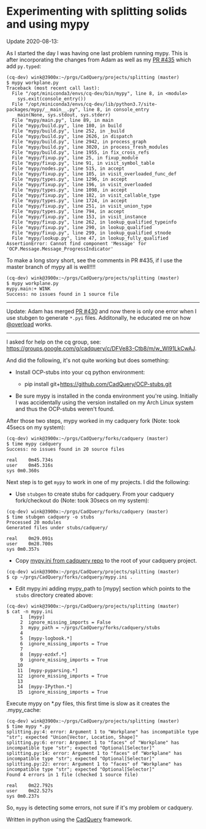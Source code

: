 # Experimenting with splitting solids and using mypy

Update 2020-08-13:

As I started the day I was having one last problem running mypy. This is after incorporating
the changes from Adam as well as my [PR #435](https://github.com/CadQuery/cadquery/pull/435) which
add `py.typed`:
```
(cq-dev) wink@3900x:~/prgs/CadQuery/projects/splitting (master)
$ mypy workplane.py 
Traceback (most recent call last):
  File "/opt/miniconda3/envs/cq-dev/bin/mypy", line 8, in <module>
    sys.exit(console_entry())
  File "/opt/miniconda3/envs/cq-dev/lib/python3.7/site-packages/mypy/__main__.py", line 8, in console_entry
    main(None, sys.stdout, sys.stderr)
  File "mypy/main.py", line 89, in main
  File "mypy/build.py", line 180, in build
  File "mypy/build.py", line 252, in _build
  File "mypy/build.py", line 2626, in dispatch
  File "mypy/build.py", line 2942, in process_graph
  File "mypy/build.py", line 3020, in process_fresh_modules
  File "mypy/build.py", line 1955, in fix_cross_refs
  File "mypy/fixup.py", line 25, in fixup_module
  File "mypy/fixup.py", line 91, in visit_symbol_table
  File "mypy/nodes.py", line 515, in accept
  File "mypy/fixup.py", line 105, in visit_overloaded_func_def
  File "mypy/types.py", line 1296, in accept
  File "mypy/fixup.py", line 196, in visit_overloaded
  File "mypy/types.py", line 1098, in accept
  File "mypy/fixup.py", line 182, in visit_callable_type
  File "mypy/types.py", line 1724, in accept
  File "mypy/fixup.py", line 251, in visit_union_type
  File "mypy/types.py", line 794, in accept
  File "mypy/fixup.py", line 153, in visit_instance
  File "mypy/fixup.py", line 262, in lookup_qualified_typeinfo
  File "mypy/fixup.py", line 290, in lookup_qualified
  File "mypy/fixup.py", line 299, in lookup_qualified_stnode
  File "mypy/lookup.py", line 47, in lookup_fully_qualified
AssertionError: Cannot find component 'Message' for 'OCP.Message.Message_ProgressIndicator'
```
To make a long story short, see the comments in PR #435, if I use the master branch of mypy
all is well!!!!
```
(cq-dev) wink@3900x:~/prgs/CadQuery/projects/splitting (master)
$ mypy workplane.py 
mypy.main:+ WINK
Success: no issues found in 1 source file
```

---

Update: Adam has merged [PR #430](https://github.com/CadQuery/cadquery/pull/430) and
now there is only one error when I use stubgen to generate `*.pyi` files. Additonally,
he educated me on how [@overload](https://docs.python.org/3/library/typing.html#typing.overload) works.



---

I asked for help on the cq group, see: https://groups.google.com/g/cadquery/c/DFVe83-Ctb8/m/w_WI91LkCwAJ.

And did the following, it's not quite working but does something:

- Install OCP-stubs into your cq python environment:
  - pip install git+https://github.com/CadQuery/OCP-stubs.git

- Be sure mypy is installed in the conda environment you're using.
Initially I was accidentally using the version installed on my
Arch Linux system and thus the OCP-stubs weren't found.

After those two steps, mypy worked in my cadquery fork (Note: took 45secs on my system):
```
(cq-dev) wink@3900x:~/prgs/CadQuery/forks/cadquery (master)
$ time mypy cadquery
Success: no issues found in 20 source files

real	0m45.734s
user	0m45.316s
sys	0m0.360s
```

Next step is to get `mypy` to work in one of my projects. I did the following:

- Use `stubgen` to create stubs for cadquery. From your cadquery fork/checkout do (Note: took 30secs on my system):
```
(cq-dev) wink@3900x:~/prgs/CadQuery/forks/cadquery (master)
$ time stubgen cadquery -o stubs
Processed 20 modules
Generated files under stubs/cadquery/

real	0m29.091s
user	0m28.700s
sys	0m0.357s
```

- Copy [mypy.ini from cadquery repo](https://github.com/CadQuery/cadquery/blob/master/mypy.ini) to the root of your cadquery project.
```
(cq-dev) wink@3900x:~/prgs/CadQuery/projects/splitting (master)
$ cp ~/prgs/CadQuery/forks/cadquery/mypy.ini .
```
- Edit mypy.ini adding mypy_path to [mypy] section which points to the `stubs` directory created above:
```
(cq-dev) wink@3900x:~/prgs/CadQuery/projects/splitting (master)
$ cat -n mypy.ini 
     1	[mypy]
     2	ignore_missing_imports = False 
     3	mypy_path = ~/prgs/CadQuery/forks/cadquery/stubs
     4	
     5	[mypy-logbook.*]
     6	ignore_missing_imports = True
     7	
     8	[mypy-ezdxf.*]
     9	ignore_missing_imports = True
    10	
    11	[mypy-pyparsing.*]
    12	ignore_missing_imports = True
    13	
    14	[mypy-IPython.*]
    15	ignore_missing_imports = True
````
Execute mypy on *.py files, this first time is slow as it creates the .mypy_cache:
```
(cq-dev) wink@3900x:~/prgs/CadQuery/projects/splitting (master)
$ time mypy *.py
splitting.py:4: error: Argument 1 to "Workplane" has incompatible type "str"; expected "Union[Vector, Location, Shape]"
splitting.py:6: error: Argument 1 to "faces" of "Workplane" has incompatible type "str"; expected "Optional[Selector]"
splitting.py:14: error: Argument 1 to "faces" of "Workplane" has incompatible type "str"; expected "Optional[Selector]"
splitting.py:22: error: Argument 1 to "faces" of "Workplane" has incompatible type "str"; expected "Optional[Selector]"
Found 4 errors in 1 file (checked 1 source file)

real	0m22.792s
user	0m22.527s
sys	0m0.237s
```

So, `mypy` is detecting some errors, not sure if it's my problem or cadquery.


Written in python using the [CadQuery](https://github.com/CadQuery/cadquery) framework.
